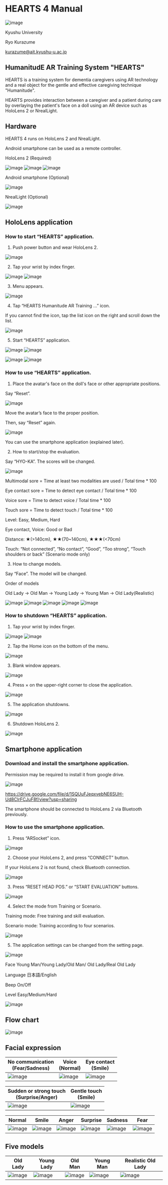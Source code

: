 # HEARTS 4 Manual

![image](image/1.png)

Kyushu University

Ryo Kurazume

kurazume@ait.kyushu-u.ac.jp


## HumanitudE AR Training System "HEARTS"

HEARTS is a training system for dementia caregivers using AR technology and a real object for the gentle and effective caregiving technique "Humanitude".

HEARTS provides interaction between a caregiver and a patient during care by overlaying the patient's face on a doll using an AR device such as HoloLens 2 or NrealLight.

## Hardware

HEARTS 4 runs on HoloLens 2 and NrealLight.

Android smartphone can be used as a remote controller.

HoloLens 2 (Required)

![image](image/2.png)
![image](image/3.png)
![image](image/4.png)

Android smartphone (Optional) 

![image](image/5.png)


NrealLight (Optional)

![image](image/6.png)

## HoloLens application

### How to start “HEARTS” application.
1.	Push power button and wear HoloLens 2.

![image](image/7.png)

2.	Tap your wrist by index finger.

![image](image/8.png)
![image](image/9.png)

3.	Menu appears.

![image](image/10.png)

4.	Tap “HEARTS Humanitude AR Training ...” icon.

If you cannot find the icon, tap the list icon on the right and scroll down the list.

![image](image/11.png)

5.	Start “HEARTS” application.

![image](image/12.png)
![image](image/13.png)

![image](image/14.png)
![image](image/15.png)

### How to use “HEARTS” application.
1.	Place the avatar's face on the doll's face or other appropriate positions.

Say “Reset”.
 
![image](image/16.png)

Move the avatar’s face to the proper position.

Then, say “Reset” again.

![image](image/17.png)

You can use the smartphone application (explained later).

2.	How to start/stop the evaluation.

Say “HYO-KA”. The scores will be changed.
 
![image](image/18.png)

Multimodal sore = Time at least two modalities are used / Total time * 100 

Eye contact sore = Time to detect eye contact / Total time * 100 

Voice sore = Time to detect voice / Total time * 100 

Touch sore = Time to detect touch / Total time * 100 

Level: Easy, Medium, Hard

Eye contact, Voice: Good or Bad

Distance: ★(>140cm), ★★(70~140cm), ★★★(<70cm)

Touch: “Not connected”, “No contact”, “Good”, “Too strong”, “Touch shoulders or back” (Scenario mode only) 

3. How to change models.

Say “Face”. The model will be changed.

Order of models

Old Lady   →  Old Man   →  Young Lady →  Young Man → Old Lady(Realistic)

![image](image/48.png)  ![image](image/50.png) ![image](image/49.png) ![image](image/51.png)  ![image](image/52.png)

### How to shutdown “HEARTS” application.
1.	Tap your wrist by index finger.

![image](image/8.png)
![image](image/9.png)

2.	Tap the Home icon on the bottom of the menu.

![image](image/19.png)

3.	Blank window appears.

![image](image/20.png)

4.	Press × on the upper-right corner to close the application.

![image](image/21.png)

5.	The application shutdowns.

![image](image/22.png)

6.	Shutdown HoloLens 2.

![image](image/23.png)

## Smartphone application

### Download and install the smartphone application.

Permission may be required to install it from google drive.

![image](image/41.png)

https://drive.google.com/file/d/1SQUuFJeqxvebNE6SUH-Ud8CIrFCJuF8f/view?usp=sharing

The smartphone should be connected to HoloLens 2 via Bluetooth previously.

### How to use the smartphone application.
1.	Press “ARSocket” icon.

![image](image/26.png)

2.	Choose your HoloLens 2, and press “CONNECT” button.

If your HoloLens 2 is not found, check Bluetooth connection.

![image](image/42.png)

3.	Press “RESET HEAD POS.” or “START EVALUATION” buttons.

![image](image/43.png)

4.	Select the mode from Training or Scenario.

Training mode: Free training and skill evaluation.

Scenario mode: Training according to four scenarios.

![image](image/44.png)

5. The application settings can be changed from the setting page. 

![image](image/45.png)

Face		Young Man/Young Lady/Old Man/ Old Lady/Real Old Lady

Language	日本語/English

Beep		On/Off

Level		Easy/Medium/Hard

![image](image/46.png)

## Flow chart

![image](image/30.png)

## Facial expression


|  No communication<br>(Fear/Sadness)  |  Voice<br>(Normal)  | Eye contact<br>(Smile)  |
| ---- | ---- |---- |
| ![image](image/31.png) | ![image](image/32.png) | ![image](image/33.png) |

|  Sudden or strong touch<br>(Surprise/Anger)| Gentle touch<br>(Smile) |
|---- |---- |
| ![image](image/34.png) |![image](image/35.png) |

|  Normal  |  Smile  |  Anger  | Surprise  | Sadness | Fear |
| ---- | ---- | ---- |---- |---- |---- |
| ![image](image/53.png) | ![image](image/36.png) | ![image](image/37.png) | ![image](image/38.png) | ![image](image/39.png) | ![image](image/40.png) |

## Five models


| Old Lady | Young Lady | Old Man | Young Man | Realistic Old Lady |
| ---- | ---- |---- |---- |---- |
| ![image](image/48.png) | ![image](image/49.png) | ![image](image/50.png) | ![image](image/51.png) | ![image](image/52.png) |
